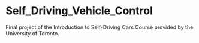 # Self_Driving_Vehicle_Control
Final project of the Introduction to Self-Driving Cars Course provided by the University of Toronto.
